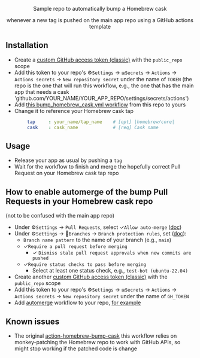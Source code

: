 <p align="center">
Sample repo to automatically bump a Homebrew cask
</p>
<p align="center">  
whenever a new tag is pushed on the main app repo using a GitHub actions template
</p>


## Installation

- Create a [custom GitHub access token (classic)](https://github.com/settings/tokens) with the `public_repo` scope
- Add this token to your repo's ⚙`Settings` → ⧆`Secrets` → `Actions` → `Actions secrets` → `New repository secret` under the name of `TOKEN` (the repo is the one that will run this workflow, e.g., the one that has the main app that needs a cask 'github.com/YOUR_NAME/YOUR_APP_REPO/settings/secrets/actions')
- Add [this bump_homebrew_cask.yml workflow](https://github.com/eugenesvk/homebrew-bump/blob/main/.github/workflows/bump_homebrew_cask.yml) from this repo to yours
- Change it to reference your Homebrew cask tap
```yaml
        tap 	: your_name/tap_name	# [opt] |homebrew/core|
        cask	: cask_name         	# [req] Cask name
```

## Usage

- Release your app as usual by pushing a `tag`
- Wait for the workflow to finish and merge the hopefully correct Pull Request on your Homebrew cask tap repo

## How to enable automerge of the bump Pull Requests in your Homebrew cask repo

(not to be confused with the main app repo)

- Under ⚙`Settings` → `Pull Requests`, select ✓`Allow auto-merge` ([doc](https://docs.github.com/en/repositories/configuring-branches-and-merges-in-your-repository/configuring-pull-request-merges/managing-auto-merge-for-pull-requests-in-your-repository))
- Under ⚙`Settings` → `Branches` → `Branch protection rules`, set ([doc](https://github.com/reitermarkus/automerge#known-issues)):
  - `Branch name pattern` to the name of your branch (e.g., `main`)
  - ✓`Require a pull request before merging`
    - ✓ `Dismiss stale pull request approvals when new commits are pushed`
  - ✓`Require status checks to pass before merging`
    - Select at least one status check, e.g., `test-bot (ubuntu-22.04)`
- Create another [custom GitHub access token (classic)](https://github.com/settings/tokens) with the `public_repo` scope
- Add this token to your repo's ⚙`Settings` → ⧆`Secrets` → `Actions` → `Actions secrets` → `New repository secret` under the name of `GH_TOKEN`
- Add [automerge](https://github.com/reitermarkus/automerge) workflow to your repo, [for example](https://github.com/eugenesvk/homebrew-oculante/blob/main/.github/workflows/automerge.yml)

## Known issues

- The original [action-homebrew-bump-cask](https://github.com/eugenesvk/action-homebrew-bump-cask/blob/master/action.yml) this workflow relies on monkey-patching the Homebrew repo to work with GitHub APIs, so might stop working if the patched code is change
